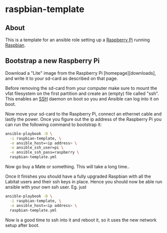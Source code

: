 raspbian-template
=================

About
-----

This is a template for an ansible role setting up a
[Raspberry Pi][rpi] running [Raspbian][raspbian].

[rpi]: https://www.raspberrypi.org
[raspbian]: https://www.raspbian.org

Bootstrap a new Raspberry Pi
----------------------------

Download a "Lite" image from the Raspberry Pi [homepage][downloads],
and write it to your sd-card as described on that page.

Before removing the sd-card from your computer make sure to mount
the vfat filesystem on the first partition and create an (empty)
file called "ssh". This enables an [SSH][ssh] daemon on boot so
you and Ansible can log into it on boot.

Now move your sd-card to the Raspberry Pi, connect an ethernet cable
and lastly the power.
Once you figure out the ip address of the Raspberry Pi you can run
the following command to bootstrap it:

```sh
ansible-playbook -D \
  -i raspbian-template, \
  -e ansible_host=<ip address> \
  -e ansible_ssh_user=pi \
  -e ansible_ssh_pass=raspberry \
  raspbian-template.yml
```

Now go buy a Mate or something. This will take a long time..

Once it finishes you should have a fully upgraded Raspbian
with all the Labitat users and their ssh keys in place.
Hence you should now be able run ansible with your own
ssh user. Eg. just

```sh
ansible-playbook -D \
  -i raspbian-template, \
  -e ansible_host=<ip address> \
  raspbian-template.yml
```

Now is a good time to ssh into it and reboot it,
so it uses the new network setup after boot.

[ssh]: https://en.wikipedia.org/wiki/Secure_Shell

